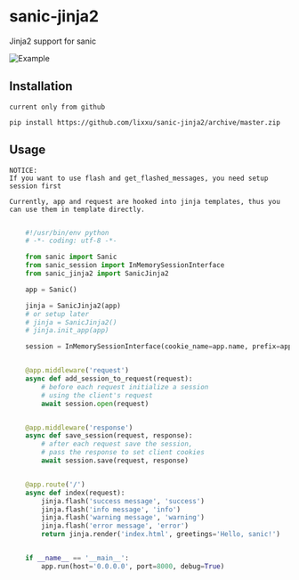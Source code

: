 # sanic-jinja2
Jinja2 support for sanic

![Example](https://github.com/lixxu/sanic-jinja2/blob/master/example/example.png)

## Installation

`current only from github`

`pip install https://github.com/lixxu/sanic-jinja2/archive/master.zip`


## Usage

```
NOTICE:
If you want to use flash and get_flashed_messages, you need setup session first

Currently, app and request are hooked into jinja templates, thus you can use them in template directly.
```


```python

    #!/usr/bin/env python
    # -*- coding: utf-8 -*-

    from sanic import Sanic
    from sanic_session import InMemorySessionInterface
    from sanic_jinja2 import SanicJinja2

    app = Sanic()

    jinja = SanicJinja2(app)
    # or setup later
    # jinja = SanicJinja2()
    # jinja.init_app(app)

    session = InMemorySessionInterface(cookie_name=app.name, prefix=app.name)


    @app.middleware('request')
    async def add_session_to_request(request):
        # before each request initialize a session
        # using the client's request
        await session.open(request)


    @app.middleware('response')
    async def save_session(request, response):
        # after each request save the session,
        # pass the response to set client cookies
        await session.save(request, response)


    @app.route('/')
    async def index(request):
        jinja.flash('success message', 'success')
        jinja.flash('info message', 'info')
        jinja.flash('warning message', 'warning')
        jinja.flash('error message', 'error')
        return jinja.render('index.html', greetings='Hello, sanic!')


    if __name__ == '__main__':
        app.run(host='0.0.0.0', port=8000, debug=True)
```
